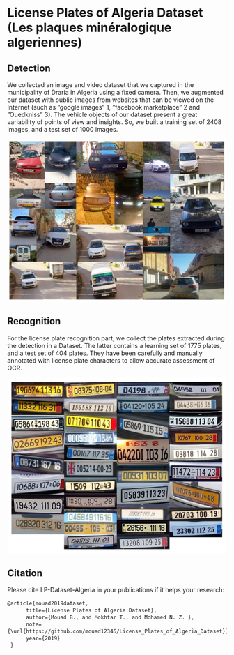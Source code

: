 # License Plates of Algeria Dataset (Les plaques minéralogique algeriennes)
## Detection

We collected an image and video dataset that we captured in the municipality of Draria in Algeria using a fixed camera. Then, we augmented our dataset with public images from websites that can be viewed on the Internet (such as ”google images” 1, ”facebook marketplace” 2 and ”Ouedkniss” 3). The vehicle objects of our dataset present a great variability of points of view and insights. So, we built a training set of 2408 images, and a test set of 1000 images.

<p align="center"> 
<img src="Image/car.jpg">
</p>

## Recognition

For the license plate recognition part, we collect the plates extracted during the detection in a Dataset. The latter contains a learning set of 1775 plates, and a test set of 404 plates. They have been carefully and manually annotated with license plate characters to allow accurate assessment of OCR.

<p align="center"> 
<img src="Image/plate.jpg">
</p>

## Citation 

Please cite LP-Dataset-Algeria in your publications if it helps your research:

```
@article{mouad2019dataset,
      title={License Plates of Algeria Dataset},
      author={Mouad B., and Mokhtar T., and Mohamed N. Z. },
      note={\url{https://github.com/mouad12345/License_Plates_of_Algeria_Dataset}},
      year={2019}
 }

```

